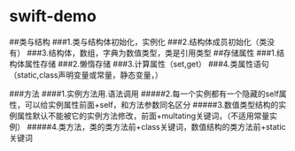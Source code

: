 # swift-demo
##类与结构
###1.类与结构体初始化，实例化
###2.结构体成员初始化（类没有）
###3.结构体，数组，字典为数值类型，类是引用类型
##存储属性
###1.结构体属性存储
###2.懒惰存储
###3.计算属性（set,get）
###4.类属性语句（static,class声明变量或常量，静态变量，）

###方法
####1.实例方法用.语法调用
#####2.每一个实例都有一个隐藏的self属性，可以给实例属性前面+self，和方法参数同名区分
#####3.数值类型结构的实例属性默认不能被它的实例方法修改，前面+multating关键词，（不适用常量实例）
#####4.类方法，类的类方法前+class关键词，数值结构的类方法前+static关键词